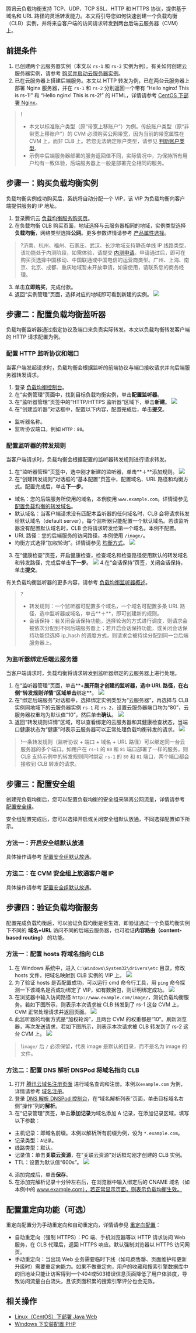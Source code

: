 腾讯云负载均衡支持 TCP、UDP、TCP SSL、HTTP 和 HTTPS 协议，提供基于域名和 URL 路径的灵活转发能力。本文将引导您如何快速创建一个负载均衡（CLB）实例，并将来自客户端的访问请求转发到两台后端云服务器（CVM）上。

## 前提条件
1. 已创建两个云服务器实例（本文以 `rs-1` 和 `rs-2` 实例为例）。有关如何创建云服务器实例，请参考 [购买并启动云服务器实例](https://cloud.tencent.com/document/product/213/4855)。
2. 已在云服务器上搭建后端服务。本文以 HTTP 转发为例，已在两台云服务器上部署 Nginx 服务器，并在 `rs-1` 和 `rs-2` 分别返回一个带有 “Hello nginx! This is rs-1!” 和  “Hello nginx! This is rs-2!” 的 HTML，详情请参考 [CentOS 下部署 Nginx](https://cloud.tencent.com/document/product/214/33413)。
>!
> - 本文以标准账户类型（原“带宽上移账户”）为例。传统账户类型（原“非带宽上移账户”）的 CVM 必须购买公网带宽，因为当前的带宽属性在 CVM 上，而非 CLB 上。若您无法确定账户类型，请参见 [判断账户类型](https://cloud.tencent.com/document/product/1199/49090#judge)。
> - 示例中后端服务器部署的服务返回值不同，实际情况中，为保持所有用户均有一致体验，后端服务器上一般是部署完全相同的服务。

## 步骤一：购买负载均衡实例
负载均衡实例成功购买后，系统将自动分配一个 VIP，该 VIP 为负载均衡向客户端提供服务的 IP 地址。
1. 登录腾讯云 [负载均衡服务购买页](https://buy.cloud.tencent.com/lb)。
2. 在负载均衡 CLB 购买页面，地域选择与云服务器相同的地域，实例类型选择**负载均衡**，网络类型选择**公网**。更多参数详情请参考 [产品属性选择](https://cloud.tencent.com/document/product/214/33415)。
>?济南、杭州、福州、石家庄、武汉、长沙地域支持静态单线 IP 线路类型，该功能处于内测阶段，如需体验，请提交 [内测申请](https://cloud.tencent.com/apply/p/6nzb3jwbsk)。申请通过后，即可在购买页选择中国移动、中国联通或中国电信的运营商类型。广州、上海、南京、北京、成都、重庆地域暂未开放申请，如需使用，请联系您的商务经理。
>
3. 单击**立即购买**，完成付款。
4. 返回“实例管理”页面，选择对应的地域即可看到新建的实例。
![](https://main.qcloudimg.com/raw/8b03655a8152b7767d81e7f947c5c97f.png)

## 步骤二：配置负载均衡监听器
负载均衡监听器通过指定协议及端口来负责实际转发。本文以负载均衡转发客户端的 HTTP 请求配置为例。
### 配置 HTTP 监听协议和端口
当客户端发起请求时，负载均衡会根据监听的前端协议与端口接收请求并向后端服务器转发请求。
1. 登录 [负载均衡控制台](https://console.cloud.tencent.com/clb/index?rid=1&type=2%2C3)。
2. 在“实例管理”页面中，找到目标负载均衡实例，单击**配置监听器**。
3. 在“监听器管理”页签中的“HTTP/HTTPS 监听器”区域下，单击**新建**。
![](https://main.qcloudimg.com/raw/2e1fcb0c301893859413d33bdc280e93.png)
4. 在“创建监听器”对话框中，配置以下内容，配置完成后，单击**提交**。
  - 监听器名称。
  - 监听协议端口。例如 `HTTP：80`。

### 配置监听器的转发规则
当客户端请求时，负载均衡会根据配置的监听器转发规则进行请求转发。
1. 在“监听器管理”页签中，选中刚才新建的监听器，单击**＋**添加规则。
![](https://main.qcloudimg.com/raw/ad3ad578fa4de43d271420bb62bb2efa.png)
2. 在“创建转发规则”对话框的“基本配置”页签中，配置域名、URL 路径和均衡方式。配置完成后，单击**下一步**。
  - 域名：您的后端服务所使用的域名，本例使用 `www.example.com`。详情请参见 [配置负载均衡的转发域名](https://cloud.tencent.com/document/product/214/6150)。
  - 默认域名：当客户端请求没有匹配本监听器的任何域名时，CLB 会将请求转发给默认域名（default server），每个监听器只能配置一个默认域名。若该监听器没有配置默认域名时，CLB 会将请求转发给第一个域名。本例不配置。
  - URL 路径：您的后端服务的访问路径，本例使用 `/image/`。
  - 均衡方式选择“加权轮询”。详情请参见 [均衡方式](https://cloud.tencent.com/document/product/214/6153)。
![](https://main.qcloudimg.com/raw/7a53c21fab33d75a16426bc7d9cfd7a3.png)
3. 在“健康检查”页签，开启健康检查，检查域名和检查路径使用默认的转发域名和转发路径，完成后单击**下一步**。
![](https://main.qcloudimg.com/raw/3d9a4ca9a71c3de15f6a795783add370.png)
4.在“会话保持”页签，关闭会话保持，单击**提交**。

有关负载均衡监听器的更多内容，请参考 [负载均衡监听器概述](https://cloud.tencent.com/document/product/214/6151)。
>?
>- 转发规则：一个监听器可配置多个域名，一个域名可配置多条 URL 路径，选中监听器或域名，单击**＋**，即可创建新的规则。
>- 会话保持：若关闭会话保持功能，选择轮询的方式进行调度，则请求会被依次分配到不同后端服务器上；若开启会话保持功能，或关闭会话保持功能但选择 ip_hash 的调度方式，则请求会被持续分配到同一台后端服务器上。
>

### 为监听器绑定后端云服务器
当客户端请求时，负载均衡将请求转发到监听器绑定的云服务器上进行处理。
1. 在“监听器管理”页面，单击**+**展开刚才创建的监听器，选中 URL 路径，在右侧“转发规则详情”区域单击**绑定**。
![](https://main.qcloudimg.com/raw/0103c0a5744894e750bdcc2f5224210c.png)
2. 在“绑定后端服务”对话框中，选择绑定实例类型为“云服务器”，再选择与 CLB 实例同地域下的云服务器实例 `rs-1` 和 `rs-2`，设置云服务器端口均为“80”，云服务器权重均为默认值“10”，然后单击**确认**。
![](https://main.qcloudimg.com/raw/422814be88c68912bfdc80cbaaea5e33.png)
3. [](id:qrjkjc)返回“转发规则详情”区域，可以查看绑定的云服务器和其健康检查状态，当端口健康状态为“健康”时表示云服务器可以正常处理负载均衡转发的请求。
![](https://main.qcloudimg.com/raw/4e5ceb6bacae184f2b20e12e72373468.png)
>!一条转发规则（监听协议 + 端口 + 域名 + URL 路径）可以绑定同一台云服务器的多个端口。如用户在 `rs-1` 的 `80` 和 `81` 端口部署了一样的服务，则 CLB 支持示例中的转发规则同时绑定 `rs-1` 的 `80` 和 `81` 端口，两个端口都会接收到 CLB 转发的请求。

## 步骤三：配置安全组
创建完负载均衡后，您可以配置负载均衡的安全组来隔离公网流量，详情请参考 [配置安全组](https://cloud.tencent.com/document/product/214/14733#.E6.AD.A5.E9.AA.A4.E4.BA.8C.EF.BC.9A.E9.85.8D.E7.BD.AE-clb-.E5.AE.89.E5.85.A8.E7.BB.84)。

安全组配置完成后，您可以选择开启或关闭安全组默认放通，不同选择配置如下所示。
### 方法一：开启安全组默认放通
具体操作请参考 [配置安全组默认放通](https://cloud.tencent.com/document/product/214/14733#.E6.AD.A5.E9.AA.A4.E4.B8.89.EF.BC.9A.E9.85.8D.E7.BD.AE.E5.AE.89.E5.85.A8.E7.BB.84.E9.BB.98.E8.AE.A4.E6.94.BE.E9.80.9A)。

### 方法二：在 CVM 安全组上放通客户端 IP
具体操作请参考 [配置安全组默认放通](https://cloud.tencent.com/document/product/214/14733#.E6.AD.A5.E9.AA.A4.E4.B8.89.EF.BC.9A.E9.85.8D.E7.BD.AE.E5.AE.89.E5.85.A8.E7.BB.84.E9.BB.98.E8.AE.A4.E6.94.BE.E9.80.9A)。

## 步骤四：验证负载均衡服务
配置完成负载均衡后，可以验证负载均衡是否生效，即验证通过一个负载均衡实例下不同的 **域名+URL** 访问不同的后端云服务器，也可验证**内容路由（content-based routing）** 的功能。

### 方法一：配置 hosts 将域名指向 CLB
1. 在 Windows 系统中，进入 `C:\Windows\System32\drivers\etc` 目录，修改 hosts 文件，把域名映射到 CLB 实例的 VIP 上。
![](https://main.qcloudimg.com/raw/b12ee22250cb7c24d5e12ecb803e6355.png)
2. 为了验证 hosts 是否配置成功，可以运行 cmd 命令行工具，用 `ping` 命令探测一下该域名是否成功绑定了 VIP，如有数据包，则证明绑定成功。
![](https://main.qcloudimg.com/raw/3014b910fec7c7eeb333fef9a0b9ff2a.png)
3. 在浏览器中输入访问路径 `http://www.example.com/image/`，测试负载均衡服务。若如下图所示，则表示本次请求被 CLB 转发到了 rs-1 这台 CVM 上，CVM 正常处理请求并返回页面。
![](https://main.qcloudimg.com/raw/83f46079a3e06f4767490cd9589530bf.png)
4. 此监听器的均衡方式是“加权轮询”，且两台 CVM 的权重都是“10”。刷新浏览器，再次发送请求，若如下图所示，则表示本次请求被 CLB 转发到了 rs-2 这台 CVM 上。
![](https://main.qcloudimg.com/raw/a736e342a36cf454a40e76cc41413cca.png)
>!`image/` 后 `/` 必须保留，代表 image 是默认的目录，而不是名为 image 的文件。

### 方法二：配置 DNS 解析 DNSPod 将域名指向 CLB
1. 打开 [腾讯云域名注册页面](https://dnspod.cloud.tencent.com) 进行域名查询和注册。本例以`example.com` 为例，详情请参考 [域名注册](https://cloud.tencent.com/document/product/242/9595)。
2. 登录 [DNS 解析 DNSPod 控制台](https://console.cloud.tencent.com/cns)，在“域名解析列表”页面，单击目标域名右侧“操作”列的**解析**。
3. 在“记录管理”页签，单击**添加记录**为域名添加 A 记录，在添加记录区域，填写以下参数：
  - 主机记录：即域名前缀。本例以解析所有前缀为例，设为 `*.example.com`。
  - 记录类型：`A记录`。
  - 线路类型：默认。
  - 记录值：单击**关联云资源**，在“关联云资源”对话框勾刚才创建的 CLB 实例。
  - TTL：设置为默认值“600s”。
  ![](https://main.qcloudimg.com/raw/569c078b0b8263515cbe2910d41970ff.png)
4. 添加完成后，单击**保存**。
5. 在添加完解析记录十分钟左右后，在浏览器中输入绑定后的 CNAME 域名（如本例中的 www.example.com），若正常显示页面，则表示负载均衡生效。

## 配置重定向功能（可选）
重定向配置分为手动重定向和自动重定向，详情请参见 [重定向配置](https://cloud.tencent.com/document/product/214/8839)：
- 自动重定向（强制 HTTPS）：PC 端、手机浏览器等以 HTTP 请求访问 Web 服务，在 CLB 代理后，返回 HTTPS 响应。默认强制浏览器以 HTTPS 访问网页。
- 手动重定向：当出现 Web 业务需要临时下线（如电商售罄、页面维护和更新升级时）需要重定向能力。如果不做重定向，用户的收藏和搜索引擎数据库中的旧地址只能让访客得到一个404或503错误信息页面降低了用户体验度，导致访问流量白白流失，且该页面积累的搜索引擎评分也会无效。


## 相关操作
- [Linux（CentOS）下部署 Java Web](https://cloud.tencent.com/document/product/214/33414) 
- [Windows 下安装配置 PHP](https://cloud.tencent.com/document/product/213/10182)
